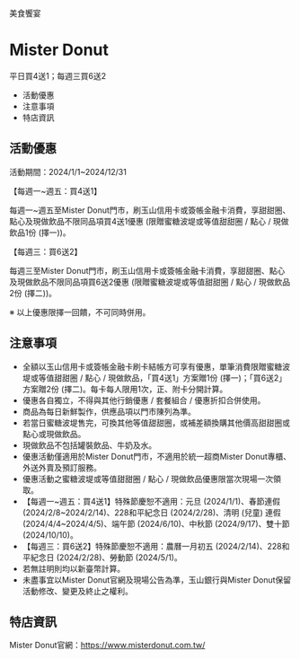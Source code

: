 美食饗宴

# Mister Donut  

平日買4送1；每週三買6送2

  * 活動優惠
  * 注意事項
  * 特店資訊

## 活動優惠

活動期間：2024/1/1~2024/12/31

【每週一~週五：買4送1】

每週一~週五至Mister Donut門市，刷玉山信用卡或簽帳金融卡消費，享甜甜圈、點心及現做飲品不限同品項買4送1優惠 (限贈蜜糖波堤或等值甜甜圈 /
點心 / 現做飲品1份 (擇一))。

【每週三：買6送2】

每週三至Mister Donut門市，刷玉山信用卡或簽帳金融卡消費，享甜甜圈、點心及現做飲品不限同品項買6送2優惠 (限贈蜜糖波堤或等值甜甜圈 / 點心 /
現做飲品2份 (擇二))。

※ 以上優惠限擇一回饋，不可同時併用。

## 注意事項

  * 全額以玉山信用卡或簽帳金融卡刷卡結帳方可享有優惠，單筆消費限贈蜜糖波堤或等值甜甜圈 / 點心 / 現做飲品，「買4送1」方案贈1份 (擇一)；「買6送2」方案贈2份 (擇二)。每卡每人限用1次，正、附卡分開計算。
  * 優惠各自獨立，不得與其他行銷優惠 / 套餐組合 / 優惠折扣合併使用。
  * 商品為每日新鮮製作，供應品項以門市陳列為準。
  * 若當日蜜糖波堤售完，可換其他等值甜甜圈，或補差額換購其他價高甜甜圈或點心或現做飲品。
  * 現做飲品不包括罐裝飲品、牛奶及水。
  * 優惠活動僅適用於Mister Donut門市，不適用於統一超商Mister Donut專櫃、外送外賣及預訂服務。
  * 優惠活動之蜜糖波堤或等值甜甜圈 / 點心 / 現做飲品優惠限當次現場一次領取。
  * 【每週一~週五：買4送1】特殊節慶恕不適用：元旦 (2024/1/1)、春節連假(2024/2/8~2024/2/14)、228和平紀念日 (2024/2/28)、清明 (兒童) 連假 (2024/4/4~2024/4/5)、端午節 (2024/6/10)、中秋節 (2024/9/17)、雙十節 (2024/10/10)。
  * 【每週三：買6送2】特殊節慶恕不適用：農曆一月初五 (2024/2/14)、228和平紀念日 (2024/2/28)、勞動節 (2024/5/1)。
  * 若無註明則均以新臺幣計算。
  * 未盡事宜以Mister Donut官網及現場公告為準，玉山銀行與Mister Donut保留活動修改、變更及終止之權利。

## 特店資訊

Mister Donut官網：https://www.misterdonut.com.tw/


